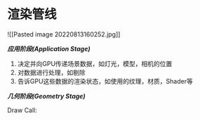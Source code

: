 # 渲染管线

![[Pasted image 20220813160252.jpg]]


***应用阶段(Application Stage)***

1. 决定并向GPU传递场景数据，如灯光，模型，相机的位置
2. 对数据进行处理，如剔除
3. 告诉GPU这些数据的渲染状态，如使用的纹理，材质，Shader等


***几何阶段(Geometry Stage)***

Draw Call:
		